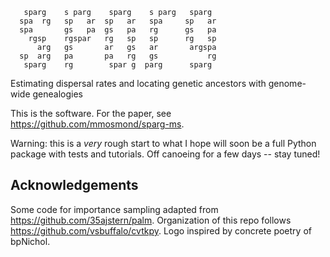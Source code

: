 ```
   sparg    s parg    sparg    s parg   sparg 
  spa  rg   sp   ar  sp   ar   spa     sp   ar
  spa       gs   pa  gs   pa   rg      gs   pa
    rgsp    rgspar   rg   sp   sp      rg   sp
      arg   gs       ar   gs   ar       argspa
  sp  arg   pa       pa   rg   gs           rg
   sparg    rg        spar g  parg      sparg
```

Estimating dispersal rates and locating genetic ancestors with genome-wide genealogies

This is the software. For the paper, see https://github.com/mmosmond/sparg-ms.

Warning: this is a *very* rough start to what I hope will soon be a full Python package with tests and tutorials. Off canoeing for a few days -- stay tuned!

## Acknowledgements
Some code for importance sampling adapted from https://github.com/35ajstern/palm.
Organization of this repo follows https://github.com/vsbuffalo/cvtkpy.
Logo inspired by concrete poetry of bpNichol.
